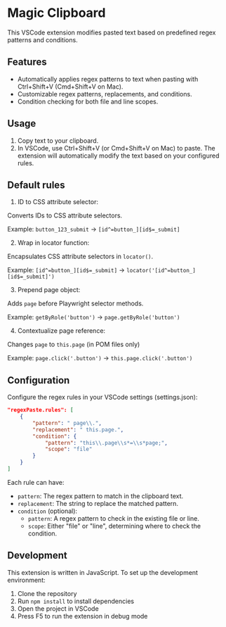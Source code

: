 # Magic Clipboard

This VSCode extension modifies pasted text based on predefined regex patterns and conditions.

## Features

- Automatically applies regex patterns to text when pasting with Ctrl+Shift+V (Cmd+Shift+V on Mac).
- Customizable regex patterns, replacements, and conditions.
- Condition checking for both file and line scopes.

## Usage

1. Copy text to your clipboard.
2. In VSCode, use Ctrl+Shift+V (or Cmd+Shift+V on Mac) to paste. The extension will automatically modify the text based on your configured rules.

## Default rules

1. ID to CSS attribute selector:

Converts IDs to CSS attribute selectors.

Example: `button_123_submit` → `[id^=button_][id$=_submit]`

2. Wrap in locator function:

Encapsulates CSS attribute selectors in `locator()`.

Example: `[id^=button_][id$=_submit]` → `locator('[id^=button_][id$=_submit]')`

3. Prepend page object:

Adds `page` before Playwright selector methods.

Example: `getByRole('button')` → `page.getByRole('button')`

4. Contextualize page reference:

Changes `page` to `this.page` (in POM files only)

Example: `page.click('.button')` → `this.page.click('.button')`

## Configuration

Configure the regex rules in your VSCode settings (settings.json):

```json
"regexPaste.rules": [
    {
        "pattern": " page\\.",
        "replacement": " this.page.",
        "condition": {
            "pattern": "this\\.page\\s*=\\s*page;",
            "scope": "file"
        }
    }
]
```

Each rule can have:
- `pattern`: The regex pattern to match in the clipboard text.
- `replacement`: The string to replace the matched pattern.
- `condition` (optional):
  - `pattern`: A regex pattern to check in the existing file or line.
  - `scope`: Either "file" or "line", determining where to check the condition.


## Development

This extension is written in JavaScript. To set up the development environment:

1. Clone the repository
2. Run `npm install` to install dependencies
3. Open the project in VSCode
4. Press F5 to run the extension in debug mode

